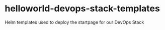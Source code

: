 # helloworld-devops-stack-templates
Helm templates used to deploy the startpage for our DevOps Stack
